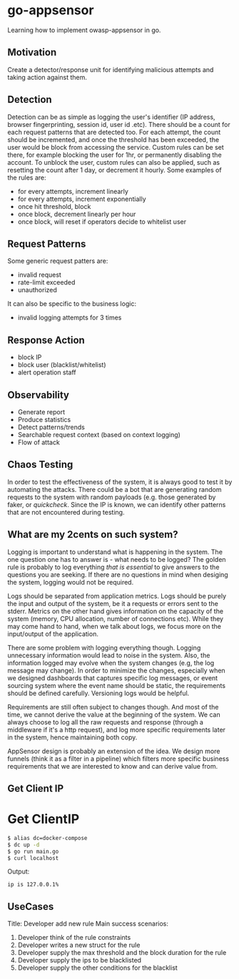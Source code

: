 # go-appsensor

Learning how to implement owasp-appsensor in go.


## Motivation

Create a detector/response unit for identifying malicious attempts and taking action against them.

## Detection

Detection can be as simple as logging the user's identifier (IP address, browser fingerprinting, session id, user id .etc). There should be a count for each request patterns that are detected too. For each attempt, the count should be incremented, and once the threshold has been exceeded, the user would be block from accessing the service. Custom rules can be set there, for example blocking the user for 1hr, or permanently disabling the account. To unblock the user, custom rules can also be applied, such as resetting the count after 1 day, or decrement it hourly. Some examples of the rules are:

- for every attempts, increment linearly
- for every attempts, increment exponentially
- once hit threshold, block
- once block, decrement linearly per hour
- once block, will reset if operators decide to whitelist user

## Request Patterns

Some generic request patters are:

- invalid request
- rate-limit exceeded
- unauthorized 

It can also be specific to the business logic:

- invalid logging attempts for 3 times

## Response Action

- block IP
- block user (blacklist/whitelist)
- alert operation staff

## Observability

- Generate report
- Produce statistics
- Detect patterns/trends
- Searchable request context (based on context logging)
- Flow of attack

## Chaos Testing

In order to test the effectiveness of the system, it is always good to test it by automating the attacks. There could be a bot that are generating random requests to the system with random payloads (e.g. those generated by faker, or _quickcheck_. Since the IP is known, we can identify other patterns that are not encountered during testing.


## What are my 2cents on such system?

Logging is important to understand what is happening in the system. The one question one has to answer is - what needs to be logged? The golden rule is probably to log everything _that is essential_ to give answers to the questions you are seeking. If there are no questions in mind when desiging the system, logging would not be required.

Logs should be separated from application metrics. Logs should be purely the input and output of the system, be it a requests or errors sent to the stderr. Metrics on the other hand gives information on the capacity of the system (memory, CPU allocation, number of connections etc). While they may come hand to hand, when we talk about logs, we focus more on the input/output of the application.

There are some problem with logging everything though. Logging unnecessary information would lead to noise in the system. Also, the information logged may evolve when the system changes (e.g, the log message may change). In order to minimize the changes, especially when we designed dashboards that captures specific log messages, or event sourcing system where the event name should be static, the requirements should be defined carefully. Versioning logs would be helpful. 

Requirements are still often subject to changes though. And most of the time, we cannot derive the value at the beginning of the system. We can always choose to log all the raw requests and response (through a middleware if it's a http request), and log more specific requirements later in the system, hence maintaining both copy. 

AppSensor design is probably an extension of the idea. We design more funnels (think it as a filter in a pipeline) which filters more specific business requirements that we are interested to know and can derive value from.


## Get Client IP

# Get ClientIP

```bash
$ alias dc=docker-compose
$ dc up -d
$ go run main.go
$ curl localhost
```

Output:

```
ip is 127.0.0.1% 
```

## UseCases

Title: Developer add new rule
Main success scenarios: 
1. Developer think of the rule constraints
2. Developer writes a new struct for the rule
3. Developer supply the max threshold and the block duration for the rule
4. Developer supply the ips to be blacklisted
5. Developer supply the other conditions for the blacklist


